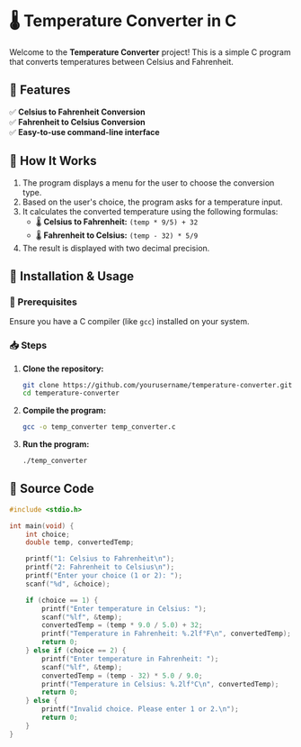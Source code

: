# 🌡️ Temperature Converter in C

Welcome to the **Temperature Converter** project! This is a simple C program that converts temperatures between Celsius and Fahrenheit.

## 🎯 Features

✅ **Celsius to Fahrenheit Conversion**\
✅ **Fahrenheit to Celsius Conversion**\
✅ **Easy-to-use command-line interface**

## 🔧 How It Works

1. The program displays a menu for the user to choose the conversion type.
2. Based on the user's choice, the program asks for a temperature input.
3. It calculates the converted temperature using the following formulas:
   - 🌡️ **Celsius to Fahrenheit:** `(temp * 9/5) + 32`
   - 🌡️ **Fahrenheit to Celsius:** `(temp - 32) * 5/9`
4. The result is displayed with two decimal precision.

## 🚀 Installation & Usage

### 📌 Prerequisites

Ensure you have a C compiler (like `gcc`) installed on your system.

### 📥 Steps

1. **Clone the repository:**
   ```bash
   git clone https://github.com/yourusername/temperature-converter.git
   cd temperature-converter
   ```
2. **Compile the program:**
   ```bash
   gcc -o temp_converter temp_converter.c
   ```
3. **Run the program:**
   ```bash
   ./temp_converter
   ```

## 📝 Source Code

```c
#include <stdio.h>

int main(void) {
    int choice;
    double temp, convertedTemp;

    printf("1: Celsius to Fahrenheit\n");
    printf("2: Fahrenheit to Celsius\n");
    printf("Enter your choice (1 or 2): ");
    scanf("%d", &choice);

    if (choice == 1) {
        printf("Enter temperature in Celsius: ");
        scanf("%lf", &temp);
        convertedTemp = (temp * 9.0 / 5.0) + 32;
        printf("Temperature in Fahrenheit: %.2lf°F\n", convertedTemp);
        return 0;
    } else if (choice == 2) {
        printf("Enter temperature in Fahrenheit: ");
        scanf("%lf", &temp);
        convertedTemp = (temp - 32) * 5.0 / 9.0;
        printf("Temperature in Celsius: %.2lf°C\n", convertedTemp);
        return 0;
    } else {
        printf("Invalid choice. Please enter 1 or 2.\n");
        return 0;
    }
}
```

##
